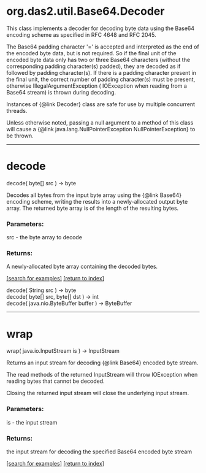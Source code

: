 # org.das2.util.Base64.Decoder

This class implements a decoder for decoding byte data using the
 Base64 encoding scheme as specified in RFC 4648 and RFC 2045.

 <p> The Base64 padding character  '=' is accepted and
 interpreted as the end of the encoded byte data, but is not
 required. So if the final unit of the encoded byte data only has
 two or three Base64 characters (without the corresponding padding
 character(s) padded), they are decoded as if followed by padding
 character(s). If there is a padding character present in the
 final unit, the correct number of padding character(s) must be
 present, otherwise  IllegalArgumentException (
  IOException when reading from a Base64 stream) is thrown
 during decoding.

 <p> Instances of {@link Decoder} class are safe for use by
 multiple concurrent threads.

 <p> Unless otherwise noted, passing a  null argument to
 a method of this class will cause a
 {@link java.lang.NullPointerException NullPointerException} to
 be thrown.

***
<a name="decode"></a>
# decode
decode( byte[] src ) &rarr; byte

Decodes all bytes from the input byte array using the {@link Base64}
 encoding scheme, writing the results into a newly-allocated output
 byte array. The returned byte array is of the length of the resulting
 bytes.

### Parameters:
src - the byte array to decode

### Returns:
A newly-allocated byte array containing the decoded bytes.

<a href="https://github.com/autoplot/dev/search?q=decode&unscoped_q=decode">[search for examples]</a>
<a href="https://github.com/autoplot/documentation/blob/master/javadoc/index-all.md">[return to index]</a>

decode( String src ) &rarr; byte<br>
decode( byte[] src, byte[] dst ) &rarr; int<br>
decode( java.nio.ByteBuffer buffer ) &rarr; ByteBuffer<br>
***
<a name="wrap"></a>
# wrap
wrap( java.io.InputStream is ) &rarr; InputStream

Returns an input stream for decoding {@link Base64} encoded byte stream.

 <p> The  read  methods of the returned  InputStream will
 throw  IOException when reading bytes that cannot be decoded.

 <p> Closing the returned input stream will close the underlying
 input stream.

### Parameters:
is - the input stream

### Returns:
the input stream for decoding the specified Base64 encoded
          byte stream

<a href="https://github.com/autoplot/dev/search?q=wrap&unscoped_q=wrap">[search for examples]</a>
<a href="https://github.com/autoplot/documentation/blob/master/javadoc/index-all.md">[return to index]</a>

